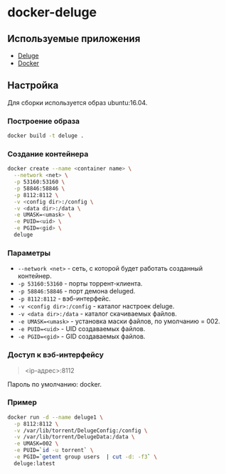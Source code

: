 # docker-deluge

## Используемые приложения
* [Deluge](http://deluge-torrent.org/)
* [Docker](https://www.docker.com/)

## Настройка
Для сборки используется образ ubuntu:16.04.

### Построение образа
```bash
docker build -t deluge .
```

### Создание контейнера
```bash
docker create --name <container name> \
  --network <net> \
  -p 53160:53160 \
  -p 58846:58846 \
  -p 8112:8112 \
  -v <config dir>:/config \
  -v <data dir>:/data \
  -e UMASK=<umask> \
  -e PUID=<uid> \
  -e PGID=<gid> \
  deluge
```
### Параметры

* ```--network <net>``` - сеть, с которой будет работать созданный контейнер.
* ```-p 53160:53160``` - порты торрент-клиента.
* ```-p 58846:58846``` - порт демона deluged.
* ```-p 8112:8112``` - вэб-интерфейс.
* ```-v <config dir>:/config``` - каталог настроек deluge.
* ```-v <data dir>:/data``` - каталог скачиваемых файлов.
* ```-e UMASK=<umask>``` - установка маски файлов, по умолчанию = 002.
* ```-e PUID=<uid>``` - UID создаваемых файлов.
* ```-e PGID=<gid>``` - GID создаваемых файлов.

### Доступ к вэб-интерфейсу

> <ip-адрес>:8112

Пароль по умолчанию: docker.

### Пример
```bash
docker run -d --name deluge1 \
  -p 8112:8112 \
  -v /var/lib/torrent/DelugeConfig:/config \
  -v /var/lib/torrent/DelugeData:/data \
  -e UMASK=002 \
  -e PUID=`id -u torrent` \
  -e PGID=`getent group users  | cut -d: -f3` \
  deluge:latest
```
